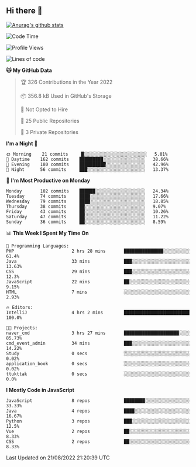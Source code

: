 ## Hi there 👋

[![Anurag's github stats](https://github-readme-stats.vercel.app/api?username=Songwonseok)](https://github.com/anuraghazra/github-readme-stats)



<!--START_SECTION:waka-->
![Code Time](http://img.shields.io/badge/Code%20Time-1%2C710%20hrs%2037%20mins-blue)

![Profile Views](http://img.shields.io/badge/Profile%20Views-0-blue)

![Lines of code](https://img.shields.io/badge/From%20Hello%20World%20I%27ve%20Written-3%20Million%20lines%20of%20code-blue)

**🐱 My GitHub Data** 

> 🏆 326 Contributions in the Year 2022
 > 
> 📦 356.8 kB Used in GitHub's Storage 
 > 
> 🚫 Not Opted to Hire
 > 
> 📜 25 Public Repositories 
 > 
> 🔑 3 Private Repositories  
 > 
**I'm a Night 🦉** 

```text
🌞 Morning    21 commits     █░░░░░░░░░░░░░░░░░░░░░░░░   5.01% 
🌆 Daytime    162 commits    █████████░░░░░░░░░░░░░░░░   38.66% 
🌃 Evening    180 commits    ██████████░░░░░░░░░░░░░░░   42.96% 
🌙 Night      56 commits     ███░░░░░░░░░░░░░░░░░░░░░░   13.37%

```
📅 **I'm Most Productive on Monday** 

```text
Monday       102 commits    ██████░░░░░░░░░░░░░░░░░░░   24.34% 
Tuesday      74 commits     ████░░░░░░░░░░░░░░░░░░░░░   17.66% 
Wednesday    79 commits     ████░░░░░░░░░░░░░░░░░░░░░   18.85% 
Thursday     38 commits     ██░░░░░░░░░░░░░░░░░░░░░░░   9.07% 
Friday       43 commits     ██░░░░░░░░░░░░░░░░░░░░░░░   10.26% 
Saturday     47 commits     ██░░░░░░░░░░░░░░░░░░░░░░░   11.22% 
Sunday       36 commits     ██░░░░░░░░░░░░░░░░░░░░░░░   8.59%

```


📊 **This Week I Spent My Time On** 

```text
💬 Programming Languages: 
PHP                      2 hrs 28 mins       ███████████████░░░░░░░░░░   61.4% 
Java                     33 mins             ███░░░░░░░░░░░░░░░░░░░░░░   13.63% 
CSS                      29 mins             ███░░░░░░░░░░░░░░░░░░░░░░   12.3% 
JavaScript               22 mins             ██░░░░░░░░░░░░░░░░░░░░░░░   9.15% 
HTML                     7 mins              ░░░░░░░░░░░░░░░░░░░░░░░░░   2.93%

🔥 Editors: 
IntelliJ                 4 hrs 2 mins        █████████████████████████   100.0%

🐱‍💻 Projects: 
naver_cmd                3 hrs 27 mins       █████████████████████░░░░   85.73% 
cmd_event_admin          34 mins             ███░░░░░░░░░░░░░░░░░░░░░░   14.22% 
Study                    0 secs              ░░░░░░░░░░░░░░░░░░░░░░░░░   0.02% 
application_book         0 secs              ░░░░░░░░░░░░░░░░░░░░░░░░░   0.02% 
ttukttak                 0 secs              ░░░░░░░░░░░░░░░░░░░░░░░░░   0.0%

```

**I Mostly Code in JavaScript** 

```text
JavaScript               8 repos             ████████░░░░░░░░░░░░░░░░░   33.33% 
Java                     4 repos             ████░░░░░░░░░░░░░░░░░░░░░   16.67% 
Python                   3 repos             ███░░░░░░░░░░░░░░░░░░░░░░   12.5% 
Vue                      2 repos             ██░░░░░░░░░░░░░░░░░░░░░░░   8.33% 
CSS                      2 repos             ██░░░░░░░░░░░░░░░░░░░░░░░   8.33%

```



 Last Updated on 21/08/2022 21:20:39 UTC
<!--END_SECTION:waka-->
